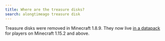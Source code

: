 ```yaml
---
title: Where are the treasure disks?
search: alongtimeago treasure disk
---
```


Treasure disks were removed in Minecraft 1.8.9. They now live [in a datapack](https://github.com/cc-tweaked/treasure-disks) for players on Minecraft 1.15.2 and above.
